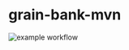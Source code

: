 # grain-bank-mvn

![example workflow](https://github.com/Akephalos7/grain-bank-mvn/actions/workflows/ci.yml/badge.svg)

